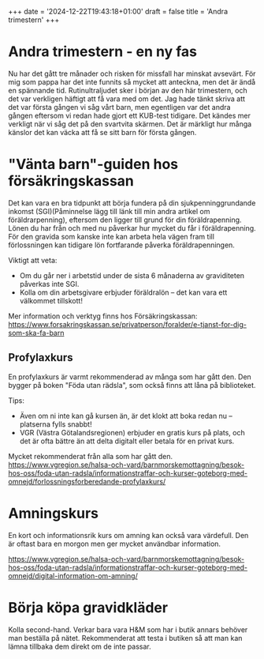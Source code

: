 +++
date = '2024-12-22T19:43:18+01:00'
draft = false
title = 'Andra trimestern'
+++

# Andra trimestern - en ny fas
Nu har det gått tre månader och risken för missfall har minskat avsevärt. För mig som pappa har det inte funnits så mycket att anteckna, men det är ändå en spännande tid. Rutinultraljudet sker i början av den här trimestern, och det var verkligen häftigt att få vara med om det. Jag hade tänkt skriva att det var första gången vi såg vårt barn, men egentligen var det andra gången eftersom vi redan hade gjort ett KUB-test tidigare. Det kändes mer verkligt när vi såg det på den svartvita skärmen. Det är märkligt hur många känslor det kan väcka att få se sitt barn för första gången.

# "Vänta barn"-guiden hos försäkringskassan
Det kan vara en bra tidpunkt att börja fundera på din sjukpenninggrundande inkomst (SGI)(Påminnelse lägg till länk till min andra artikel om föräldrarpenning), eftersom den ligger till grund för din föräldrapenning. Lönen du har från och med nu påverkar hur mycket du får i föräldrapenning. För den gravida som kanske inte kan arbeta hela vägen fram till förlossningen kan tidigare lön fortfarande påverka föräldrapenningen.

Viktigt att veta:

 - Om du går ner i arbetstid under de sista 6 månaderna av graviditeten påverkas inte SGI.
 - Kolla om din arbetsgivare erbjuder föräldralön – det kan vara ett välkommet tillskott!

Mer information och verktyg finns hos Försäkringskassan:
https://www.forsakringskassan.se/privatperson/foralder/e-tjanst-for-dig-som-ska-fa-barn

## Profylaxkurs
En profylaxkurs är varmt rekommenderad av många som har gått den. Den bygger på boken "Föda utan rädsla", som också finns att låna på biblioteket.

Tips:
 - Även om ni inte kan gå kursen än, är det klokt att boka redan nu – platserna fylls snabbt!
 - VGR (Västra Götalandsregionen) erbjuder en gratis kurs på plats, och det är ofta bättre än att delta digitalt eller betala för en privat kurs.

Mycket rekommenderat från alla som har gått den. https://www.vgregion.se/halsa-och-vard/barnmorskemottagning/besok-hos-oss/foda-utan-radsla/informationstraffar-och-kurser-goteborg-med-omnejd/forlossningsforberedande-profylaxkurs/

# Amningskurs
En kort och informationsrik kurs om amning kan också vara värdefull. Den är oftast bara en morgon men ger mycket användbar information.

https://www.vgregion.se/halsa-och-vard/barnmorskemottagning/besok-hos-oss/foda-utan-radsla/informationstraffar-och-kurser-goteborg-med-omnejd/digital-information-om-amning/

# Börja köpa gravidkläder
Kolla second-hand. Verkar bara vara H&M som har i butik annars behöver man beställa på nätet. Rekommenderat att testa i butiken så att man kan lämna tillbaka dem direkt om de inte passar.
